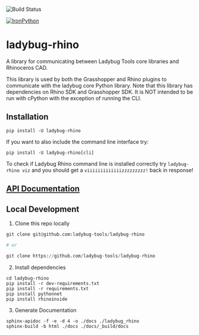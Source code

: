 ![Build Status](https://github.com/ladybug-tools/ladybug-rhino/workflows/CI/badge.svg)

[![IronPython](https://img.shields.io/badge/ironpython-2.7-red.svg)](https://github.com/IronLanguages/ironpython2/releases/tag/ipy-2.7.8/)

# ladybug-rhino

A library for communicating between Ladybug Tools core libraries and Rhinoceros CAD.

This library is used by both the Grasshopper and Rhino plugins to communicate with
the ladybug core Python library. Note that this library has dependencies
on Rhino SDK and Grasshopper SDK. It is NOT intended to be run with cPython with
the exception of running the CLI.

## Installation

`pip install -U ladybug-rhino`

If you want to also include the command line interface try:

`pip install -U ladybug-rhino[cli]`

To check if Ladybug Rhino command line is installed correctly try `ladybug-rhino viz`
and you should get a `viiiiiiiiiiiiizzzzzzzzz!` back in response!

## [API Documentation](http://ladybug-tools.github.io/ladybug-rhino/docs/)

## Local Development

1. Clone this repo locally

```python
git clone git@github.com:ladybug-tools/ladybug-rhino

# or

git clone https://github.com/ladybug-tools/ladybug-rhino
```

2. Install dependencies

```console
cd ladybug-rhino
pip install -r dev-requirements.txt
pip install -r requirements.txt
pip install pythonnet
pip install rhinoinside
```

3. Generate Documentation

```console
sphinx-apidoc -f -e -d 4 -o ./docs ./ladybug_rhino
sphinx-build -b html ./docs ./docs/_build/docs
```

